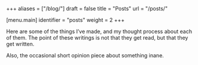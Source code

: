 +++
aliases = ["/blog/"]
draft = false
title = "Posts"
url = "/posts/"

[menu.main]
identifier = "posts"
weight = 2
+++

Here are some of the things I’ve made, and my thought process about each of them. The point of these writings is not that they get read, but that they get written.

Also, the occasional short opinion piece about something inane.
